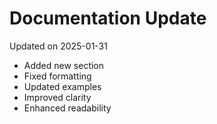 # Documentation Update

Updated on 2025-01-31

- Added new section
- Fixed formatting
- Updated examples
- Improved clarity
- Enhanced readability